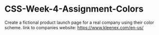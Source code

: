 # CSS-Week-4-Assignment-Colors
Create a fictional product launch page for a real company using their color scheme.
link to companies website: https://www.kleenex.com/en-us/

